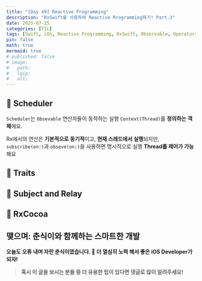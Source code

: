 ```yaml
---
title: "[Day 49] Reactive Programming"
description: "RxSwift를 사용하여 Reactive Rrogramming하기! Part.3"
date: 2025-07-25
categories: [TIL]
tags: [Swift, iOS, Reactive Programming, RxSwift, Observable, Operators, Scheduler, Traits, Subject, Relay, RxCocoa]
pin: false
math: true
mermaid: true
# published: false
# image:
#   path:
#   lqip: 
#   alt: 
---
```

## 📌 Scheduler

`Scheduler`는 `Obsevable` 연산자들이 동작하는 실행 `Context(Thread)`를 **정의하는 객체**에요.

Rx에서의 연산은 **기본적으로 동기적**이고, **현재 스레드에서 실행**되지만, `subscribe(on:)`과 `obseve(on:)`을 사용하면 명시적으로 실행 **Thread를 제어가 가능**해요
## 📌 Traits

## 📌 Subject and Relay

## 📌 RxCocoa

## 맺으며: 춘식이와 함께하는 스마트한 개발

**오늘도 오류 내며 자란 춘식이였습니다. 🐾**
**더 열심히 노력 해서 좋은 iOS Developer가 되자!**

> **혹시 이 글을 보시는 분들 중 더 유용한 팁이 있다면 댓글로 많이 알려주세요!**